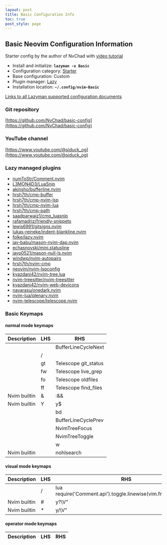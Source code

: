 ```yaml
---
layout: post
title: Basic Configuration Info
toc: true
post_style: page
---
```


## Basic Neovim Configuration Information

Starter config by the author of NvChad with [video tutorial](https://youtube.com/playlist?list=PLYVQrj2EVSUL1NqYn3jsIVXG3U9eWaMcq)

- Install and initialize: **`lazyman -x Basic`**
- Configuration category: [Starter](https://lazyman.dev/configurations/#starter-configurations)
- Base configuration:     Custom
- Plugin manager:         [Lazy](https://github.com/folke/lazy.nvim)
- Installation location:  **`~/.config/nvim-Basic`**

[Links to all Lazyman supported configuration documents](https://lazyman.dev/info/)

### Git repository

[https://github.com/NvChad/basic-config](https://github.com/NvChad/basic-config)

### YouTube channel

[https://www.youtube.com/@siduck_og](https://www.youtube.com/@siduck_og)

### Lazy managed plugins

- [numToStr/Comment.nvim](https://github.com/numToStr/Comment.nvim)
- [L3MON4D3/LuaSnip](https://github.com/L3MON4D3/LuaSnip)
- [akinsho/bufferline.nvim](https://github.com/akinsho/bufferline.nvim)
- [hrsh7th/cmp-buffer](https://github.com/hrsh7th/cmp-buffer)
- [hrsh7th/cmp-nvim-lsp](https://github.com/hrsh7th/cmp-nvim-lsp)
- [hrsh7th/cmp-nvim-lua](https://github.com/hrsh7th/cmp-nvim-lua)
- [hrsh7th/cmp-path](https://github.com/hrsh7th/cmp-path)
- [saadparwaiz1/cmp_luasnip](https://github.com/saadparwaiz1/cmp_luasnip)
- [rafamadriz/friendly-snippets](https://github.com/rafamadriz/friendly-snippets)
- [lewis6991/gitsigns.nvim](https://github.com/lewis6991/gitsigns.nvim)
- [lukas-reineke/indent-blankline.nvim](https://github.com/lukas-reineke/indent-blankline.nvim)
- [folke/lazy.nvim](https://github.com/folke/lazy.nvim)
- [jay-babu/mason-nvim-dap.nvim](https://github.com/jay-babu/mason-nvim-dap.nvim)
- [echasnovski/mini.statusline](https://github.com/echasnovski/mini.statusline.git)
- [jayp0521/mason-null-ls.nvim](https://github.com/jayp0521/mason-null-ls.nvim)
- [windwp/nvim-autopairs](https://github.com/windwp/nvim-autopairs)
- [hrsh7th/nvim-cmp](https://github.com/hrsh7th/nvim-cmp)
- [neovim/nvim-lspconfig](https://github.com/neovim/nvim-lspconfig)
- [kyazdani42/nvim-tree.lua](https://github.com/kyazdani42/nvim-tree.lua)
- [nvim-treesitter/nvim-treesitter](https://github.com/nvim-treesitter/nvim-treesitter)
- [kyazdani42/nvim-web-devicons](https://github.com/kyazdani42/nvim-web-devicons)
- [navarasu/onedark.nvim](https://github.com/navarasu/onedark.nvim)
- [nvim-lua/plenary.nvim](https://github.com/nvim-lua/plenary.nvim)
- [nvim-telescope/telescope.nvim](https://github.com/nvim-telescope/telescope.nvim)

### Basic Keymaps

#### normal mode keymaps

| Description | LHS | RHS |
| ----------- | --- | --- |
|  | <Tab> | <Cmd> BufferLineCycleNext <CR> |
|  |  / |  |
|  |  gt | <Cmd> Telescope git_status <CR> |
|  |  fw | <Cmd> Telescope live_grep <CR> |
|  |  fo | <Cmd> Telescope oldfiles <CR> |
|  |  ff | <Cmd> Telescope find_files <CR> |
| Nvim builtin | & | :&&<CR> |
| Nvim builtin | Y | y$ |
|  | <C-Q> | <Cmd> bd <CR> |
|  | <S-Tab> | <Cmd> BufferLineCyclePrev <CR> |
|  | <C-H> | <Cmd> NvimTreeFocus <CR> |
|  | <C-N> | <Cmd> NvimTreeToggle <CR> |
|  | <C-S> | <Cmd> w <CR> |
| Nvim builtin | <C-L> | <Cmd>nohlsearch|diffupdate|normal! <C-L><CR> |

#### visual mode keymaps

| Description | LHS | RHS |
| ----------- | --- | --- |
|  |  / | <Esc><Cmd>lua require('Comment.api').toggle.linewise(vim.fn.visualmode())<CR> |
| Nvim builtin | # | y?\V<C-R>"<CR> |
| Nvim builtin | * | y/\V<C-R>"<CR> |

#### operator mode keymaps

| Description | LHS | RHS |
| ----------- | --- | --- |
